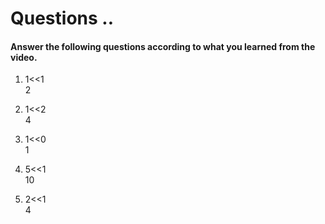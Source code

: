 # Questions ..

#### Answer the following questions according to what you learned from the video.

1. 1<<1  
   2

2. 1<<2  
   4

3. 1<<0  
   1

4. 5<<1  
   10

5. 2<<1  
   4
